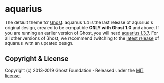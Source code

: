 # aquarius

The default theme for [Ghost](http://github.com/tryghost/ghost/). aquarius 1.4 is the last release of aquarius's original design, created to be compatible **ONLY with Ghost 1.0** and above. If you are running an earlier version of Ghost, you will need [aquarius 1.3.7](https://github.com/TryGhost/aquarius/releases/tag/1.3.7). For all other versions of Ghost, we recommend switching to the [latest release](https://github.com/TryGhost/aquarius/releases) of aquarius, with an updated design.

## Copyright & License

Copyright (c) 2013-2019 Ghost Foundation - Released under the [MIT license](LICENSE).
